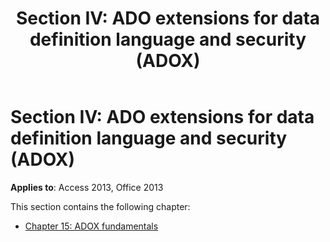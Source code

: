 ﻿---
title: 'Section IV: ADO extensions for data definition language and security (ADOX)'
TOCTitle: 'Section IV: ADO extensions for data definition language and security(ADOX)'
ms:assetid: 45099ab0-ab97-c74c-e6a7-758beba00247
ms:mtpsurl: https://msdn.microsoft.com/library/JJ249210(v=office.15)
ms:contentKeyID: 48544545
ms.date: 09/18/2015
mtps_version: v=office.15
---

# Section IV: ADO extensions for data definition language and security (ADOX)

**Applies to**: Access 2013, Office 2013

This section contains the following chapter:

- [Chapter 15: ADOX fundamentals](chapter-15-adox-fundamentals.md)

